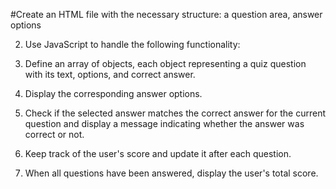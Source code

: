 #Create an HTML file with the necessary structure: a question area, answer options

2. Use JavaScript to handle the following functionality:

3. Define an array of objects, each object representing a quiz question with its text, options, and correct answer.
4. Display the corresponding answer options.
5. Check if the selected answer matches the correct answer for the current question and display a message indicating whether the answer was correct or not.
6. Keep track of the user's score and update it after each question.
7. When all questions have been answered, display the user's total score.
